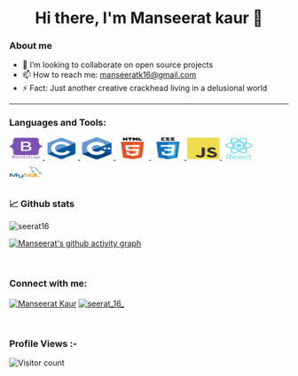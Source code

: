 <h1 align ="center"> Hi there, I'm Manseerat kaur 👋 </h1>

<h3>About me</h3>

-  👯 I’m looking to collaborate on open source projects
- 📫 How to reach me: manseeratk16@gmail.com
- ⚡ Fact: Just another creative crackhead living in a delusional world
<hr>

<h3 align="left">Languages and Tools:</h3>
<a href="https://getbootstrap.com" target="_blank" rel="noreferrer">
    <img src="https://raw.githubusercontent.com/devicons/devicon/master/icons/bootstrap/bootstrap-plain-wordmark.svg"
      alt="bootstrap" width="60" height="40" /> </a> 
      <a href="https://www.cprogramming.com/" target="_blank"
    rel="noreferrer"> <img src="https://raw.githubusercontent.com/devicons/devicon/master/icons/c/c-original.svg"
      alt="c" width="60" height="40" /> </a>
      <a href="https://www.w3schools.com/cpp/" target="_blank" rel="noreferrer">
    <img src="https://raw.githubusercontent.com/devicons/devicon/master/icons/cplusplus/cplusplus-original.svg"
      alt="cplusplus" width="60" height="40" /> </a> 
      <a href="https://www.w3.org/html/" target="_blank" rel="noreferrer"> <img
      src="https://raw.githubusercontent.com/devicons/devicon/master/icons/html5/html5-original-wordmark.svg"
      alt="html5" width="60" height="40" /> </a>
      <a href="https://www.w3schools.com/css/" target="_blank"
    rel="noreferrer"> <img
      src="https://raw.githubusercontent.com/devicons/devicon/master/icons/css3/css3-original-wordmark.svg" alt="css3"
      width="60" height="40" /> </a>
      <a href="https://developer.mozilla.org/en-US/docs/Web/JavaScript" target="_blank"
    rel="noreferrer"> <img
      src="https://raw.githubusercontent.com/devicons/devicon/master/icons/javascript/javascript-original.svg"
      alt="javascript" width="60" height="40" /> </a>
      <a href="https://reactjs.org/" target="_blank" rel="noreferrer"> <img
      src="https://raw.githubusercontent.com/devicons/devicon/master/icons/react/react-original-wordmark.svg"
      alt="react" width="60" height="40" /> </a>
      <a href="https://www.mysql.com/" target="_blank" rel="noreferrer"> <img
      src="https://raw.githubusercontent.com/devicons/devicon/master/icons/mysql/mysql-original-wordmark.svg"
      alt="mysql" width="60" height="40" /> </a>
      

<h3>📈 Github stats</h3>
<img src="https://github-readme-stats.vercel.app/api?username=seerat16&show_icons=true&theme=tokyonight" alt="seerat16" /><br>

[![Manseerat's github activity graph](https://activity-graph.herokuapp.com/graph?username=seerat16&theme=rogue)](https://github.com/seerat16/github-readme-activity-graph)

<br>

<h3> <b>Connect with me:</b></h3>
<p>
  <a href="https://www.linkedin.com/in/manseerat-kaur/" target="blank"><img align="center"
      src="https://raw.githubusercontent.com/rahuldkjain/github-profile-readme-generator/master/src/images/icons/Social/linked-in-alt.svg"
      alt=" Manseerat Kaur" height="30" width="60" /></a>
  <a href="https://instagram.com/seerat_16_" target="blank"><img align="center"
      src="https://raw.githubusercontent.com/rahuldkjain/github-profile-readme-generator/master/src/images/icons/Social/instagram.svg"
      alt="seerat_16_" height="30" width="60" /></a>
 
</p>

<br>

<p align="right"> <h3>Profile Views :-</h3> <img src="https://komarev.com/ghpvc/?username=seerat16&label=Profile%20views&color=0e75b6&style=flat"
    alt="Visitor count" /> 
  </p>
